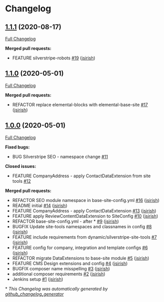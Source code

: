 # Changelog

## [1.1.1](https://github.com/dynamic/recipe-silverstripe-base-site/tree/1.1.1) (2020-08-17)

[Full Changelog](https://github.com/dynamic/recipe-silverstripe-base-site/compare/1.1.0...1.1.1)

**Merged pull requests:**

- FEATURE silverstripe-robots [\#19](https://github.com/dynamic/recipe-silverstripe-base-site/pull/19) ([jsirish](https://github.com/jsirish))

## [1.1.0](https://github.com/dynamic/recipe-silverstripe-base-site/tree/1.1.0) (2020-05-01)

[Full Changelog](https://github.com/dynamic/recipe-silverstripe-base-site/compare/1.0.0...1.1.0)

**Merged pull requests:**

- REFACTOR replace elemental-blocks with elemental-base-site [\#17](https://github.com/dynamic/recipe-silverstripe-base-site/pull/17) ([jsirish](https://github.com/jsirish))

## [1.0.0](https://github.com/dynamic/recipe-silverstripe-base-site/tree/1.0.0) (2020-05-01)

[Full Changelog](https://github.com/dynamic/recipe-silverstripe-base-site/compare/5ee8104401ec46281f5c940477aad4796d464ac8...1.0.0)

**Fixed bugs:**

- BUG Silverstripe SEO - namespace change [\#11](https://github.com/dynamic/recipe-silverstripe-base-site/issues/11)

**Closed issues:**

- FEATURE CompanyAddress - apply ContactDataExtension from site tools [\#12](https://github.com/dynamic/recipe-silverstripe-base-site/issues/12)

**Merged pull requests:**

- REFACTOR SEO module namespace in base-site-config.yml [\#16](https://github.com/dynamic/recipe-silverstripe-base-site/pull/16) ([jsirish](https://github.com/jsirish))
- README initial [\#14](https://github.com/dynamic/recipe-silverstripe-base-site/pull/14) ([jsirish](https://github.com/jsirish))
- FEATURE CompanyAddress - apply ContactDataExtension [\#13](https://github.com/dynamic/recipe-silverstripe-base-site/pull/13) ([jsirish](https://github.com/jsirish))
- FEATURE apply ReviewContentDataExtension to SiteConfig [\#10](https://github.com/dynamic/recipe-silverstripe-base-site/pull/10) ([jsirish](https://github.com/jsirish))
- REFACTOR base-site-config.yml - after \* [\#9](https://github.com/dynamic/recipe-silverstripe-base-site/pull/9) ([jsirish](https://github.com/jsirish))
- BUGFIX Update site-tools namespaces and classnames in config [\#8](https://github.com/dynamic/recipe-silverstripe-base-site/pull/8) ([jsirish](https://github.com/jsirish))
- FEATURE include requirements from dynamic/silverstripe-site-tools [\#7](https://github.com/dynamic/recipe-silverstripe-base-site/pull/7) ([jsirish](https://github.com/jsirish))
- FEATURE config for company, integration and template configs [\#6](https://github.com/dynamic/recipe-silverstripe-base-site/pull/6) ([jsirish](https://github.com/jsirish))
- REFACTOR migrate DataExtensions to base-site module [\#5](https://github.com/dynamic/recipe-silverstripe-base-site/pull/5) ([jsirish](https://github.com/jsirish))
- FEATURE CMS Design extensions and config [\#4](https://github.com/dynamic/recipe-silverstripe-base-site/pull/4) ([jsirish](https://github.com/jsirish))
- BUGFIX composer name misspelling [\#3](https://github.com/dynamic/recipe-silverstripe-base-site/pull/3) ([jsirish](https://github.com/jsirish))
- additional composer requirements [\#2](https://github.com/dynamic/recipe-silverstripe-base-site/pull/2) ([jsirish](https://github.com/jsirish))
- Jenkins setup [\#1](https://github.com/dynamic/recipe-silverstripe-base-site/pull/1) ([jsirish](https://github.com/jsirish))



\* *This Changelog was automatically generated by [github_changelog_generator](https://github.com/github-changelog-generator/github-changelog-generator)*

